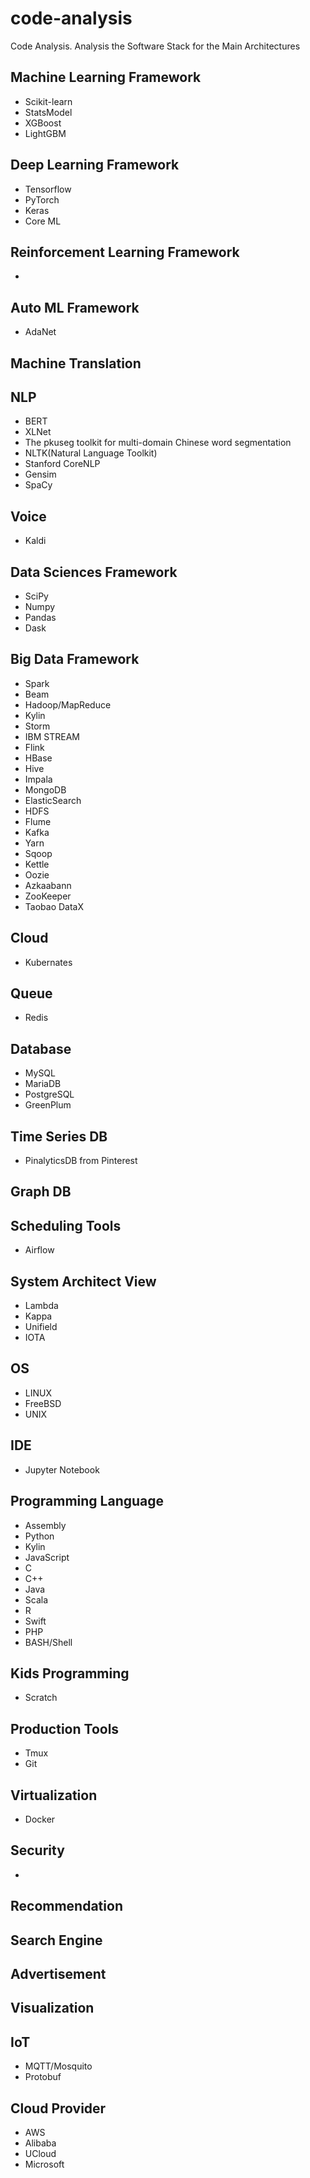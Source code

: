 # code-analysis
Code Analysis.
Analysis the Software Stack for the Main Architectures

## Machine Learning Framework
+ Scikit-learn
+ StatsModel
+ XGBoost
+ LightGBM


## Deep Learning Framework
+ Tensorflow
+ PyTorch
+ Keras
+ Core ML

## Reinforcement Learning Framework
+

## Auto ML Framework
+ AdaNet

## Machine Translation

## NLP
+ BERT
+ XLNet
+ The pkuseg toolkit for multi-domain Chinese word segmentation
+ NLTK(Natural Language Toolkit)
+ Stanford CoreNLP
+ Gensim
+ SpaCy


## Voice
+ Kaldi


## Data Sciences Framework
+ SciPy
+ Numpy
+ Pandas
+ Dask

## Big Data Framework
+ Spark
+ Beam
+ Hadoop/MapReduce
+ Kylin
+ Storm
+ IBM STREAM
+ Flink
+ HBase
+ Hive
+ Impala
+ MongoDB
+ ElasticSearch
+ HDFS
+ Flume
+ Kafka
+ Yarn
+ Sqoop
+ Kettle
+ Oozie
+ Azkaabann
+ ZooKeeper
+ Taobao DataX

## Cloud 
+ Kubernates

## Queue
+ Redis




## Database
+ MySQL
+ MariaDB
+ PostgreSQL
+ GreenPlum




## Time Series DB
+ PinalyticsDB from Pinterest

## Graph DB

## Scheduling Tools
+ Airflow

## System Architect View
+ Lambda
+ Kappa
+ Unifield
+ IOTA

## OS
+ LINUX
+ FreeBSD
+ UNIX

## IDE
+ Jupyter Notebook

## Programming Language
+ Assembly
+ Python
+ Kylin
+ JavaScript
+ C
+ C++
+ Java
+ Scala
+ R
+ Swift
+ PHP
+ BASH/Shell

## Kids Programming
+ Scratch

## Production Tools
+ Tmux
+ Git

## Virtualization
+ Docker

## Security
+ 

## Recommendation

## Search Engine

## Advertisement

## Visualization

## IoT
+ MQTT/Mosquito
+ Protobuf

## Cloud Provider
+ AWS
+ Alibaba
+ UCloud
+ Microsoft

